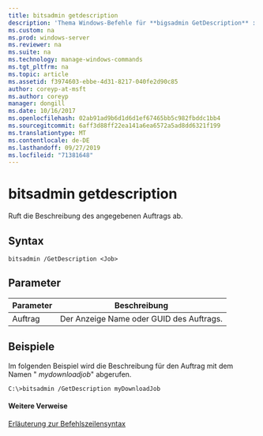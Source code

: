 ```yaml
---
title: bitsadmin getdescription
description: 'Thema Windows-Befehle für **bigsadmin GetDescription** : Ruft die Beschreibung des angegebenen Auftrags ab.'
ms.custom: na
ms.prod: windows-server
ms.reviewer: na
ms.suite: na
ms.technology: manage-windows-commands
ms.tgt_pltfrm: na
ms.topic: article
ms.assetid: f3974603-ebbe-4d31-8217-040fe2d90c85
author: coreyp-at-msft
ms.author: coreyp
manager: dongill
ms.date: 10/16/2017
ms.openlocfilehash: 02ab91ad9b6d1d6d1ef67465bb5c982fbddc1bb4
ms.sourcegitcommit: 6aff3d88ff22ea141a6ea6572a5ad8dd6321f199
ms.translationtype: MT
ms.contentlocale: de-DE
ms.lasthandoff: 09/27/2019
ms.locfileid: "71381648"
---
```

# <a name="bitsadmin-getdescription"></a>bitsadmin getdescription



Ruft die Beschreibung des angegebenen Auftrags ab.

## <a name="syntax"></a>Syntax

```
bitsadmin /GetDescription <Job>
```

## <a name="parameters"></a>Parameter

|Parameter|Beschreibung|
|---------|-----------|
|Auftrag|Der Anzeige Name oder GUID des Auftrags.|

## <a name="BKMK_examples"></a>Beispiele

Im folgenden Beispiel wird die Beschreibung für den Auftrag mit dem Namen " *mydownloadjob*" abgerufen.
```
C:\>bitsadmin /GetDescription myDownloadJob
```

#### <a name="additional-references"></a>Weitere Verweise

[Erläuterung zur Befehlszeilensyntax](command-line-syntax-key.md)